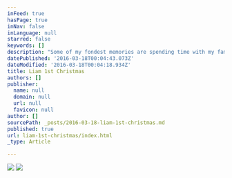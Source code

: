 ```yaml
---
inFeed: true
hasPage: true
inNav: false
inLanguage: null
starred: false
keywords: []
description: "Some of my fondest memories are spending time with my family. My son's first christmas was special for us all and produced some pictures I will look back on for years to come. "
datePublished: '2016-03-18T00:04:43.073Z'
dateModified: '2016-03-18T00:04:18.934Z'
title: Liam 1st Christmas
authors: []
publisher:
  name: null
  domain: null
  url: null
  favicon: null
author: []
sourcePath: _posts/2016-03-18-liam-1st-christmas.md
published: true
url: liam-1st-christmas/index.html
_type: Article

---
```

![](https://the-grid-user-content.s3-us-west-2.amazonaws.com/b5cdb586-3784-4453-a3a6-8bde0eda6e19.jpg)
![](https://the-grid-user-content.s3-us-west-2.amazonaws.com/5926ff27-1def-40c4-9b49-6ad225149581.jpg)
